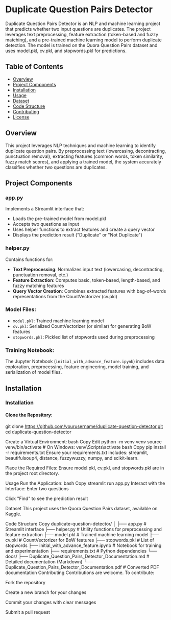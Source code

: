 # Duplicate Question Pairs Detector

Duplicate Question Pairs Detector is an NLP and machine learning project that predicts whether two input questions are duplicates. The project leverages text preprocessing, feature extraction (token-based and fuzzy matching), and a pre-trained machine learning model to perform duplicate detection. The model is trained on the Quora Question Pairs dataset and uses model.pkl, cv.pkl, and stopwords.pkl for predictions.

## Table of Contents
- [Overview](#overview)
- [Project Components](#project-components)
- [Installation](#installation)
- [Usage](#usage)
- [Dataset](#dataset)
- [Code Structure](#code-structure)
- [Contributing](#contributing)
- [License](#license)

## Overview
This project leverages NLP techniques and machine learning to identify duplicate question pairs. By preprocessing text (lowercasing, decontracting, punctuation removal), extracting features (common words, token similarity, fuzzy match scores), and applying a trained model, the system accurately classifies whether two questions are duplicates.

## Project Components
### app.py
Implements a Streamlit interface that:
- Loads the pre-trained model from model.pkl
- Accepts two questions as input
- Uses helper functions to extract features and create a query vector
- Displays the prediction result ("Duplicate" or "Not Duplicate")

### helper.py
Contains functions for:
- **Text Preprocessing**: Normalizes input text (lowercasing, decontracting, punctuation removal, etc.)
- **Feature Extraction**: Computes basic, token-based, length-based, and fuzzy matching features
- **Query Vector Creation**: Combines extracted features with bag-of-words representations from the CountVectorizer (cv.pkl)

### Model Files:
- `model.pkl`: Trained machine learning model
- `cv.pkl`: Serialized CountVectorizer (or similar) for generating BoW features
- `stopwords.pkl`: Pickled list of stopwords used during preprocessing

### Training Notebook:
The Jupyter Notebook (`initial_with_advance_feature.ipynb`) includes data exploration, preprocessing, feature engineering, model training, and serialization of model files.

## Installation

### Installation

#### Clone the Repository:

git clone https://github.com/yourusername/duplicate-question-detector.git
cd duplicate-question-detector

Create a Virtual Environment:
bash
Copy
Edit
python -m venv venv
source venv/bin/activate   # On Windows: venv\Scripts\activate
bash
Copy
pip install -r requirements.txt
Ensure your requirements.txt includes: streamlit, beautifulsoup4, distance, fuzzywuzzy, numpy, and scikit-learn.

Place the Required Files:
Ensure model.pkl, cv.pkl, and stopwords.pkl are in the project root directory.

Usage
Run the Application:
bash
Copy
streamlit run app.py
Interact with the Interface:
Enter two questions

Click "Find" to see the prediction result

Dataset
This project uses the Quora Question Pairs dataset, available on Kaggle.

Code Structure
Copy
duplicate-question-detector/
│
├── app.py                                 # Streamlit interface
├── helper.py                              # Utility functions for preprocessing and feature extraction
├── model.pkl                              # Trained machine learning model
├── cv.pkl                                 # CountVectorizer for BoW features
├── stopwords.pkl                          # List of stopwords
├── initial_with_advance_feature.ipynb     # Notebook for training and experimentation
├── requirements.txt                       # Python dependencies
└── docs/
    ├── Duplicate_Question_Pairs_Detector_Documentation.md  # Detailed documentation (Markdown)
    └── Duplicate_Question_Pairs_Detector_Documentation.pdf   # Converted PDF documentation
Contributing
Contributions are welcome. To contribute:

Fork the repository

Create a new branch for your changes

Commit your changes with clear messages

Submit a pull request
